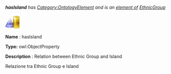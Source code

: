 ___hasIsland__ 
 has
 [Category:OntologyElement](../../Category/OntologyElement "Category:OntologyElement") 
 and is an
 [element of](../../Property/ElementOf "Property:ElementOf") 
[EthnicGroup](../../Submissions/EthnicGroup "Submissions:EthnicGroup")_




  





[![ObjectProperty](../images/thumb/c/c3/ObjectProperty.gif/45px-ObjectProperty.gif)](../../Image/ObjectProperty.gif "ObjectProperty")


__Name__ 
 : hasIsland
 



__Type:__ 
 owl:ObjectProperty
 



__Description__ 
 : Relation between Ethnic Group and Island
 



  





 Relazione tra Ethnic Group e Island